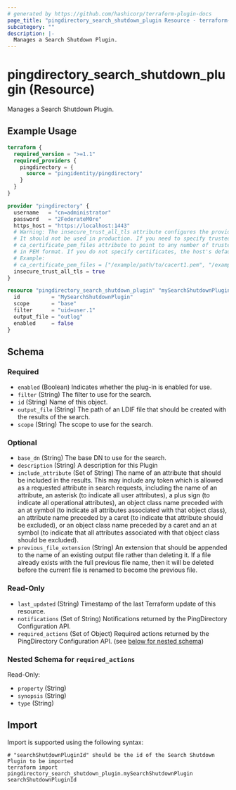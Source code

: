 ```yaml
---
# generated by https://github.com/hashicorp/terraform-plugin-docs
page_title: "pingdirectory_search_shutdown_plugin Resource - terraform-provider-pingdirectory"
subcategory: ""
description: |-
  Manages a Search Shutdown Plugin.
---
```


# pingdirectory_search_shutdown_plugin (Resource)

Manages a Search Shutdown Plugin.

## Example Usage

```terraform
terraform {
  required_version = ">=1.1"
  required_providers {
    pingdirectory = {
      source = "pingidentity/pingdirectory"
    }
  }
}

provider "pingdirectory" {
  username   = "cn=administrator"
  password   = "2FederateM0re"
  https_host = "https://localhost:1443"
  # Warning: The insecure_trust_all_tls attribute configures the provider to trust any certificate presented by the PingDirectory server.
  # It should not be used in production. If you need to specify trusted CA certificates, use the
  # ca_certificate_pem_files attribute to point to any number of trusted CA certificate files
  # in PEM format. If you do not specify certificates, the host's default root CA set will be used.
  # Example:
  # ca_certificate_pem_files = ["/example/path/to/cacert1.pem", "/example/path/to/cacert2.pem"]
  insecure_trust_all_tls = true
}

resource "pingdirectory_search_shutdown_plugin" "mySearchShutdownPlugin" {
  id          = "MySearchShutdownPlugin"
  scope       = "base"
  filter      = "uid=user.1"
  output_file = "outlog"
  enabled     = false
}
```

<!-- schema generated by tfplugindocs -->
## Schema

### Required

- `enabled` (Boolean) Indicates whether the plug-in is enabled for use.
- `filter` (String) The filter to use for the search.
- `id` (String) Name of this object.
- `output_file` (String) The path of an LDIF file that should be created with the results of the search.
- `scope` (String) The scope to use for the search.

### Optional

- `base_dn` (String) The base DN to use for the search.
- `description` (String) A description for this Plugin
- `include_attribute` (Set of String) The name of an attribute that should be included in the results. This may include any token which is allowed as a requested attribute in search requests, including the name of an attribute, an asterisk (to indicate all user attributes), a plus sign (to indicate all operational attributes), an object class name preceded with an at symbol (to indicate all attributes associated with that object class), an attribute name preceded by a caret (to indicate that attribute should be excluded), or an object class name preceded by a caret and an at symbol (to indicate that all attributes associated with that object class should be excluded).
- `previous_file_extension` (String) An extension that should be appended to the name of an existing output file rather than deleting it. If a file already exists with the full previous file name, then it will be deleted before the current file is renamed to become the previous file.

### Read-Only

- `last_updated` (String) Timestamp of the last Terraform update of this resource.
- `notifications` (Set of String) Notifications returned by the PingDirectory Configuration API.
- `required_actions` (Set of Object) Required actions returned by the PingDirectory Configuration API. (see [below for nested schema](#nestedatt--required_actions))

<a id="nestedatt--required_actions"></a>
### Nested Schema for `required_actions`

Read-Only:

- `property` (String)
- `synopsis` (String)
- `type` (String)

## Import

Import is supported using the following syntax:

```shell
# "searchShutdownPluginId" should be the id of the Search Shutdown Plugin to be imported
terraform import pingdirectory_search_shutdown_plugin.mySearchShutdownPlugin searchShutdownPluginId
```
